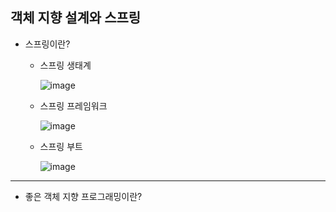 ## **객체 지향 설계와 스프링**
  * 스프링이란?
    * 스프링 생태계
     
      ![image](https://user-images.githubusercontent.com/79301439/158008428-01eef09b-b0ce-4013-a7bb-e68733beedb5.png)
    * 스프링 프레임워크
     
      ![image](https://user-images.githubusercontent.com/79301439/158008454-e951eda6-c87d-4a7a-9482-ecc0da538a94.png)
    * 스프링 부트
    
      ![image](https://user-images.githubusercontent.com/79301439/158008667-b78254c5-c946-4e7f-90f2-1572ec73317d.png)


***
  * 좋은 객체 지향 프로그래밍이란?
